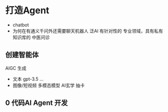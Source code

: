 # 打造Agent

- chatbot
- 为何在有通义千问外还需要聊天机器人
   泛AI
   有针对性的
   专业领域，具有私有知识库的
   中医问诊

## 创建智能体
   AIGC 生成
   - 文本 gpt-3.5 ...
   - 图像/短视频 多模态模型
   AI玄学 抽卡

## 0 代码AI Agent 开发
